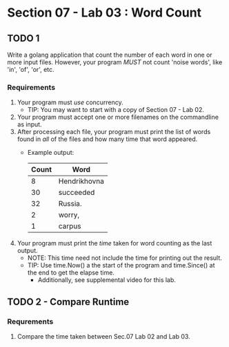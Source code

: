 # Section 07 - Lab 03 : Word Count

## TODO 1

Write a golang application that count the number of each word in one or more input files. However, your program _MUST_ not count 'noise words', like 'in', 'of', 'or', etc.

### Requirements

1. Your program must _use_ concurrency.
    * TIP: You may want to start with a copy of Section 07 - Lab 02.
2. Your program must accept one or more filenames on the commandline as input.
3. After processing each file, your program must print the list of words found in _all_ of the files and how many time that word appeared.
    * Example output:

        | Count | Word         |
        | ----- | ----         |
        | 8     | Hendrikhovna |
        | 30    | succeeded    |
        | 32    | Russia.      |
        | 2     | worry,       |
        | 1     | carpus       |
4. Your program must print the _time_ taken for word counting as the last output.
   * NOTE: This time need not include the time for printing out the result.
   * TIP: Use time.Now() a the start of the program and time.Since() at the end to get the elapse time.
       * Additionally, see supplemental video for this lab.

## TODO 2 - Compare Runtime

### Requrements

1. Compare the time taken between Sec.07 Lab 02 and Lab 03.